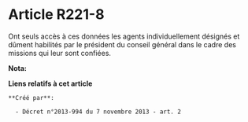 # Article R221-8

Ont seuls accès à ces données les agents individuellement désignés et dûment habilités par le président du conseil général
dans le cadre des missions qui leur sont confiées.

**Nota:**



**Liens relatifs à cet article**

	**Créé par**:

	  - Décret n°2013-994 du 7 novembre 2013 - art. 2
